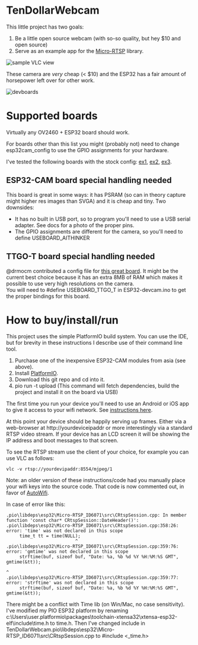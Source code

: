# TenDollarWebcam

This little project has two goals:
1. Be a little open source webcam (with so-so quality, but hey $10 and open source)
2. Serve as an example app for the [Micro-RTSP](https://github.com/geeksville/Micro-RTSP)
library.

![sample VLC view](/docs/camview.png "Sample VLC output")

These camera are _very_ cheap (< $10) and the ESP32 has a fair amount of horsepower
left over for other work.

![devboards](/docs/devpict.jpg "Typical ESP32-CAM boards")

# Supported boards

Virtually any OV2460 + ESP32 board should work.

For boards other than this list you might (probably not) need to change esp32cam_config
to use the GPIO assignments for your hardware.

I've tested the following boards with the stock config: [ex1](https://www.banggood.com/Geekcreit-ESP32-CAM-WiFi-+-Bluetooth-Camera-Module-Development-Board-ESP32-With-Camera-Module-OV2640--p-1394679.html?rmmds=myorder&cur_warehouse=CN), [ex2](https://www.banggood.com/TTGO-T-Journal-ESP32-Camera-Development-Board-OV2640-SMA-WiFi-3dbi-Antenna-0_91-OLED-Camera-Board-p-1379925.html?rmmds=myorder&cur_warehouse=CN), [ex3](https://www.banggood.com/M5Stack-Official-ESP32-Camera-Module-Development-Board-OV2640-Camera-Type-C-Grove-Port-p-1333598.html?rmmds=myorder&cur_warehouse=CN).

## ESP32-CAM board special handling needed

This board is great in some ways: it has PSRAM (so can in theory capture might higher res images than SVGA) and it is cheap and tiny.  Two downsides:

* It has no built in USB port, so to program you'll need to use a USB serial adapter.  See docs for a photo of the proper pins.
* The GPIO assignments are different for the camera, so you'll need to define USEBOARD_AITHINKER

## TTGO-T board special handling needed

@drmocm contributed a config file for [this great board](https://www.aliexpress.com/item/TTGO-T-Camera-ESP32-WROVER-PSRAM-Camera-Module-ESP32-WROVER-B-OV2640-Camera-Module-0-96/32968683765.html).  It might be the current best choice because it
has an extra 8MB of RAM which makes it possible to use very high resolutions on the camera.  
You will need to #define USEBOARD_TTGO_T in ESP32-devcam.ino to get the proper bindings for this board.

# How to buy/install/run

This project uses the simple PlatformIO build system.  You can use the IDE, but for brevity
in these instructions I describe use of their command line tool.

1. Purchase one of the inexpensive ESP32-CAM modules from asia (see above).
2. Install [PlatformIO](https://platformio.org/).
3. Download this git repo and cd into it.
4. pio run -t upload (This command will fetch dependencies, build the project and install it on the board via USB)

The first time you run your device you'll need to use an Android or iOS app to give it
access to your wifi network.  See [instructions here](https://github.com/geeksville/AutoWifi/blob/master/README.md).

At this point your device should be happily serving up frames.  Either via
a web-browser at http://yourdeviceipaddr or more interestingly via a standard
RTSP video stream.  If your device has an LCD screen it will be showing the IP address and boot messages
to that screen.

To see the RTSP stream use the client of your choice, for example you can use VLC
as follows:
```
vlc -v rtsp://yourdevipaddr:8554/mjpeg/1
```

Note: an older version of these instructions/code had you manually place your
wifi keys into the source code.  That code is now commented out, in favor of [AutoWifi](https://github.com/geeksville/AutoWifi).

In case of error like this:
```
.pio\libdeps\esp32\Micro-RTSP_ID6071\src\CRtspSession.cpp: In member function 'const char* CRtspSession::DateHeader()':
.pio\libdeps\esp32\Micro-RTSP_ID6071\src\CRtspSession.cpp:358:26: error: 'time' was not declared in this scope
     time_t tt = time(NULL);
                          ^
.pio\libdeps\esp32\Micro-RTSP_ID6071\src\CRtspSession.cpp:359:76: error: 'gmtime' was not declared in this scope
     strftime(buf, sizeof buf, "Date: %a, %b %d %Y %H:%M:%S GMT", gmtime(&tt));
                                                                            ^
.pio\libdeps\esp32\Micro-RTSP_ID6071\src\CRtspSession.cpp:359:77: error: 'strftime' was not declared in this scope
     strftime(buf, sizeof buf, "Date: %a, %b %d %Y %H:%M:%S GMT", gmtime(&tt));
```

There might be a conflict with Time lib (on Win/Mac, no case sensitivity). I've modified my PIO ESP32 platform by renaming c:\Users\user\.platformio\packages\toolchain-xtensa32\xtensa-esp32-elf\include\time.h to time.h.
Then I've changed include in TenDollarWebcam\.pio\libdeps\esp32\Micro-RTSP_ID6071\src\CRtspSession.cpp to #include <_time.h> 

